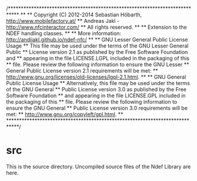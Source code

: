 /****************************************************************************
**
** Copyright (C) 2012-2014 Sebastian Höbarth, http://www.mobilefactory.at/
** Andreas Jakl - http://www.nfcinteractor.com/
** All rights reserved.
**
** Extension to the NDEF handling classes.
**
** More information: http://andijakl.github.io/ndef-nfc/
**
** GNU Lesser General Public License Usage
** This file may be used under the terms of the GNU Lesser General Public
** License version 2.1 as published by the Free Software Foundation and
** appearing in the file LICENSE.LGPL included in the packaging of this
** file. Please review the following information to ensure the GNU Lesser
** General Public License version 2.1 requirements will be met:
** http://www.gnu.org/licenses/old-licenses/lgpl-2.1.html.
**
** GNU General Public License Usage
** Alternatively, this file may be used under the terms of the GNU General
** Public License version 3.0 as published by the Free Software Foundation
** and appearing in the file LICENSE.GPL included in the packaging of this
** file. Please review the following information to ensure the GNU General
** Public License version 3.0 requirements will be met:
** http://www.gnu.org/copyleft/gpl.html.
**
****************************************************************************/

# src

This is the source directory.  Uncompiled source files of the Ndef Library are here.

